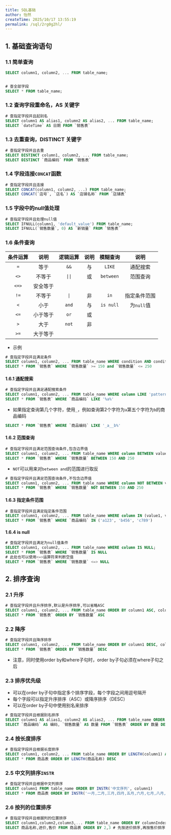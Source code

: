 ```yaml
---
title: SQL基础
author: 怡然
createTime: 2025/10/17 13:55:19
permalink: /sql/2rg0g2hl/
---
```


## 1. 基础查询语句
### 1.1 简单查询
```sql
SELECT column1, column2, ... FROM table_name;


# 查全部字段
SELECT * FROM table_name;
```

### 1.2 查询字段重命名，AS 关键字
```sql
# 查指定字段并且起别名
SELECT column1 AS alias1, column2 AS alias2, ... FROM table_name;
SELECT `dateTime` AS 日期 FROM `销售表`
```

### 1.3 去重查询，DISTINCT 关键字
```sql
# 查指定字段并且去重
SELECT DISTINCT column1, column2, ... FROM table_name;
SELECT DISTINCT `商品编码` FROM `销售表`
```

### 1.4 字段连接`CONCAT`函数
```sql
# 查指定字段并且连接
SELECT CONCAT(column1, column2, ...) FROM table_name;
SELECT CONCAT(`店号`, `店名`) AS `店铺名称` FROM `店铺表`
```

### 1.5 字段中的null值处理
```sql
# 查指定字段并且处理null值
SELECT IFNULL(column1, 'default_value') FROM table_name;
SELECT IFNULL(`销售数量`, 0) AS `新销量` FROM `销售表`
```

### 1.6 条件查询
|条件运算|说明|逻辑运算|说明|模糊查询|说明|
|:--:|:--:|:--:|:--:|:--:|:--:|
|`=`|等于|`&&`|与|`LIKE`|通配搜索|
|`<>`|不等于| `\|\|` |或|`between`|范围查询|
|`<=>`|安全等于| | | | |
|`!=`|不等于|`\|`|非|`in`|指定条件范围|
|`<`|小于|`and` |与 |`is null` |为`null`值|
|`<=`|小于等于|`or` |或 |||
|`>`|大于|`not`|非| | |
|`>=`|大于等于| | | | |

- 示例
```sql
# 查指定字段并且满足条件
SELECT column1, column2, ... FROM table_name WHERE condition AND condition2;
SELECT * FROM `销售表` WHERE `销售数量` >= 150 and `销售数量` <= 250 
```

#### 1.6.1 通配搜索
```sql
# 查指定字段并且满足通配搜索条件
SELECT column1, column2, ... FROM table_name WHERE column LIKE 'pattern';
SELECT * FROM `销售表` WHERE `商品编码` LIKE '%a%'
```
- 如果指定查询第几个字符，使用`_`，例如查询第2个字符为`a`第五个字符为`b`的商品编码
```sql
SELECT * FROM `销售表` WHERE `商品编码` LIKE '_a__b%'
```

#### 1.6.2 范围查询
```sql
# 查指定字段并且满足范围查询条件,包含边界值
SELECT column1, column2, ... FROM table_name WHERE column BETWEEN value1 AND value2;
SELECT * FROM `销售表` WHERE `销售数量` BETWEEN 150 AND 250 
```

- `NOT`可以用来对`between and`的范围进行取反
```sql
# 查指定字段并且满足范围查询条件,不包含边界值
SELECT column1, column2, ... FROM table_name WHERE column NOT BETWEEN value1 AND value2;
SELECT * FROM `销售表` WHERE `销售数量` NOT BETWEEN 150 AND 250 
```

#### 1.6.3 指定条件范围
```sql
# 查指定字段并且满足指定条件范围
SELECT column1, column2, ... FROM table_name WHERE column IN (value1, value2, ...);
SELECT * FROM `销售表` WHERE `商品编码` IN ('a123', 'b456', 'c789')
```

#### 1.6.4 is null
```sql
# 查指定字段并且满足为null值条件
SELECT column1, column2, ... FROM table_name WHERE column IS NULL;
SELECT * FROM `销售表` WHERE `销售数量` IS NULL
# 此处也可以使用<=>运算符来判断空值
SELECT * FROM `销售表` WHERE `销售数量` <=> NULL
```

## 2. 排序查询
### 2.1 升序
```sql
# 查指定字段并且升序排序,默认是升序排序,可以省略ASC
SELECT column1, column2, ... FROM table_name ORDER BY column1 ASC, column2 ASC, ...;
SELECT * FROM `销售表` ORDER BY `销售数量` ASC
```

### 2.2 降序
```sql
# 查指定字段并且降序排序
SELECT column1, column2, ... FROM table_name ORDER BY column1 DESC, column2 DESC, ...;
SELECT * FROM `销售表` ORDER BY `销售数量` DESC
```

- 注意，同时使用order by和where子句时，order by子句必须在where子句之后

### 2.3 排序优先级
- 可以在order by子句中指定多个排序字段，每个字段之间用逗号隔开
- 每个字段可以指定升序排序（ASC）或降序排序（DESC）
- 可以在order by子句中使用别名来排序
```sql
# 查指定字段并且根据别名排序
SELECT column1 AS alias1, column2 AS alias2, ... FROM table_name ORDER BY alias1, alias2, ...;
SELECT `商品编码` AS 编码, `销售数量` AS 数量 FROM `销售表` ORDER BY 数量 DESC, 编码 ASC
```

### 2.4 按长度排序
```sql
# 查指定字段并且根据长度排序
SELECT column1, column2, ... FROM table_name ORDER BY LENGTH(column1) ASC, LENGTH(column2) ASC, ...;
SELECT * FROM 商品表 ORDER BY LENGTH(商品名称) DESC
```

### 2.5 中文列排序`INSTR`
```sql
# 查指定字段并且根据中文列排序
SELECT column1 FROM table_name ORDER BY INSTR('中文序列', column1)
SELECT * FROM 商品表 ORDER BY INSTR('一月,二月,三月,四月,五月,六月,七月,八月,九月,十月,十一月,十二月', 月份) ASC
```

### 2.6 按列的位置排序
```sql
# 查指定字段并且根据列的位置排序
SELECT column1,column2,column3,... FROM table_name ORDER BY columnIndex,columnIndex
SELECT 商品名称,进价,售价 FROM 商品表 ORDER BY 2,3 # 先按进价排序,再按售价排序
```
